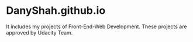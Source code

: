 # DanyShah.github.io
It includes my projects of Front-End-Web Development.
These projects are approved by Udacity Team.
